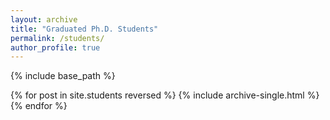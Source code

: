 ```yaml
---
layout: archive
title: "Graduated Ph.D. Students"
permalink: /students/
author_profile: true
---
```


{% include base_path %}

{% for post in site.students reversed %}
  {% include archive-single.html %}
{% endfor %}
